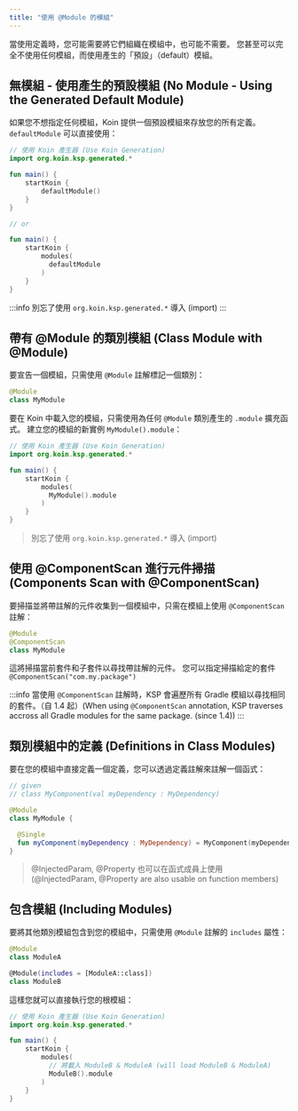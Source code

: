 ```yaml
---
title: "使用 @Module 的模組"
---
```

當使用定義時，您可能需要將它們組織在模組中，也可能不需要。 您甚至可以完全不使用任何模組，而使用產生的「預設」（default）模組。

## 無模組 - 使用產生的預設模組 (No Module - Using the Generated Default Module)

如果您不想指定任何模組，Koin 提供一個預設模組來存放您的所有定義。 `defaultModule` 可以直接使用：

```kotlin
// 使用 Koin 產生器 (Use Koin Generation)
import org.koin.ksp.generated.*

fun main() {
    startKoin {
        defaultModule()
    }
}

// or 

fun main() {
    startKoin {
        modules(
          defaultModule
        )
    }
}
```

:::info
  別忘了使用 `org.koin.ksp.generated.*` 導入 (import)
:::

## 帶有 @Module 的類別模組 (Class Module with @Module)

要宣告一個模組，只需使用 `@Module` 註解標記一個類別：

```kotlin
@Module
class MyModule
```

要在 Koin 中載入您的模組，只需使用為任何 `@Module` 類別產生的 `.module` 擴充函式。 建立您的模組的新實例 `MyModule().module`：

```kotlin
// 使用 Koin 產生器 (Use Koin Generation)
import org.koin.ksp.generated.*

fun main() {
    startKoin {
        modules(
          MyModule().module
        )
    }
}
```

> 別忘了使用 `org.koin.ksp.generated.*` 導入 (import)

## 使用 @ComponentScan 進行元件掃描 (Components Scan with @ComponentScan)

要掃描並將帶註解的元件收集到一個模組中，只需在模組上使用 `@ComponentScan` 註解：

```kotlin
@Module
@ComponentScan
class MyModule
```

這將掃描當前套件和子套件以尋找帶註解的元件。 您可以指定掃描給定的套件 `@ComponentScan("com.my.package")`

:::info
  當使用 `@ComponentScan` 註解時，KSP 會遍歷所有 Gradle 模組以尋找相同的套件。（自 1.4 起）(When using `@ComponentScan` annotation, KSP traverses accross all Gradle modules for the same package. (since 1.4))
:::

## 類別模組中的定義 (Definitions in Class Modules)

要在您的模組中直接定義一個定義，您可以透過定義註解來註解一個函式：

```kotlin
// given 
// class MyComponent(val myDependency : MyDependency)

@Module
class MyModule {

  @Single
  fun myComponent(myDependency : MyDependency) = MyComponent(myDependency)
}
```

> @InjectedParam, @Property 也可以在函式成員上使用 (@InjectedParam, @Property are also usable on function members)

## 包含模組 (Including Modules)

要將其他類別模組包含到您的模組中，只需使用 `@Module` 註解的 `includes` 屬性：

```kotlin
@Module
class ModuleA

@Module(includes = [ModuleA::class])
class ModuleB
```

這樣您就可以直接執行您的根模組：

```kotlin
// 使用 Koin 產生器 (Use Koin Generation)
import org.koin.ksp.generated.*

fun main() {
    startKoin {
        modules(
          // 將載入 ModuleB & ModuleA (will load ModuleB & ModuleA)
          ModuleB().module
        )
    }
}
```